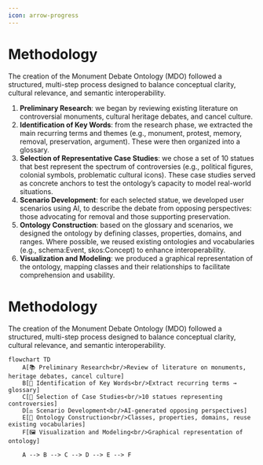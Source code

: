 ```yaml
---
icon: arrow-progress
---
```


# Methodology

The creation of the Monument Debate Ontology (MDO) followed a structured, multi-step process designed to balance conceptual clarity, cultural relevance, and semantic interoperability.

1. **Preliminary Research**: we began by reviewing existing literature on controversial monuments, cultural heritage debates, and cancel culture.
2. **Identification of Key Words**: from the research phase, we extracted the main recurring terms and themes (e.g., monument, protest, memory, removal, preservation, argument). These were then organized into a glossary.
3. **Selection of Representative Case Studies**: we chose a set of 10 statues that best represent the spectrum of controversies (e.g., political figures, colonial symbols, problematic cultural icons). These case studies served as concrete anchors to test the ontology’s capacity to model real-world situations.
4. **Scenario Development**: for each selected statue, we developed user scenarios using AI, to describe the debate from opposing perspectives: those advocating for removal and those supporting preservation.
5. **Ontology Construction**: based on the glossary and scenarios, we designed the ontology by defining classes, properties, domains, and ranges. Where possible, we reused existing ontologies and vocabularies (e.g., schema:Event, skos:Concept) to enhance interoperability.
6. **Visualization and Modeling**: we produced a graphical representation of the ontology, mapping classes and their relationships to facilitate comprehension and usability.

# Methodology

The creation of the Monument Debate Ontology (MDO) followed a structured, multi-step process designed to balance conceptual clarity, cultural relevance, and semantic interoperability.

```mermaid
flowchart TD
    A[📚 Preliminary Research<br/>Review of literature on monuments, heritage debates, cancel culture]
    B[🔑 Identification of Key Words<br/>Extract recurring terms → glossary]
    C[🗿 Selection of Case Studies<br/>10 statues representing controversies]
    D[⚖️ Scenario Development<br/>AI-generated opposing perspectives]
    E[🧩 Ontology Construction<br/>Classes, properties, domains, reuse existing vocabularies]
    F[🖼️ Visualization and Modeling<br/>Graphical representation of ontology]

    A --> B --> C --> D --> E --> F
